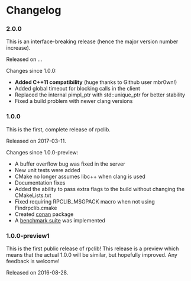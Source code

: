 # Changelog

### 2.0.0

This is an interface-breaking release (hence the major version number increase). 

Released on ...

Changes since 1.0.0:

  * **Added C++11 compatibility** (huge thanks to Github user mbr0wn!)
  * Added global timeout for blocking calls in the client
  * Replaced the internal pimpl_ptr with std::unique_ptr for better stability
  * Fixed a build problem with newer clang versions
  

### 1.0.0

This is the first, complete release of rpclib. 

Released on 2017-03-11.

Changes since 1.0.0-preview:

  * A buffer overflow bug was fixed in the server 
  * New unit tests were added
  * CMake no longer assumes libc++ when clang is used
  * Documentation fixes
  * Added the ability to pass extra flags to the build without changing the
    CMakeLists.txt
  * Fixed requiring RPCLIB\_MSGPACK macro when not using Findrpclib.cmake
  * Created [conan](https://conan.io) package
  * A [benchmark suite](https://github.com/rpclib/benchmarks) was implemented

### 1.0.0-preview1

This is the first public release of rpclib! This release is a preview which means that the actual 1.0.0 will be similar, but hopefully improved. Any feedback is welcome!

Released on 2016-08-28.

